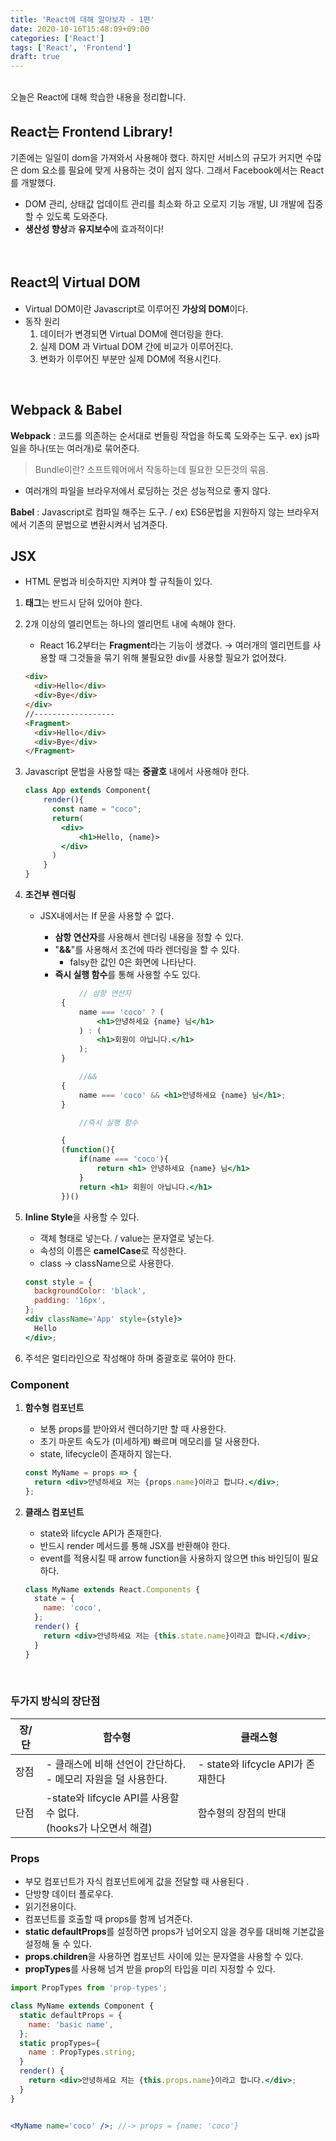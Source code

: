 ```yaml
---
title: 'React에 대해 알아보자 - 1편'
date: 2020-10-16T15:48:09+09:00
categories: ['React']
tags: ['React', 'Frontend']
draft: true
---
```



<br>
오늘은 React에 대해 학습한 내용을 정리합니다.

<!--more-->

## **React는 Frontend Library!**

기존에는 일일이 dom을 가져와서 사용해야 했다. 하지만 서비스의 규모가 커지면 수많은 dom 요소를 필요에 맞게 사용하는 것이 쉽지 않다.
그래서 Facebook에서는 React를 개발했다.

- DOM 관리, 상태값 업데이트 관리를 최소화 하고 오로지 기능 개발, UI 개발에 집중할 수 있도록 도와준다.
- **생산성 향상**과 **유지보수**에 효과적이다!

<br>

## **React의 Virtual DOM**

- Virtual DOM이란 Javascript로 이루어진 **가상의 DOM**이다.
- 동작 원리
  1. 데이터가 변경되면 Virtual DOM에 렌더링을 한다.
  2. 실제 DOM 과 Virtual DOM 간에 비교가 이루어진다.
  3. 변화가 이루어진 부분만 실제 DOM에 적용시킨다.


<br>

## **Webpack & Babel**

**Webpack** : 코드를 의존하는 순서대로 번들링 작업을 하도록 도와주는 도구. ex) js파일을 하나(또는 여러개)로 묶어준다.

> Bundle이란?
> 소프트웨어에서 작동하는데 필요한 모든것의 묶음.

- 여러개의 파일을 브라우저에서 로딩하는 것은 성능적으로 좋지 않다.

**Babel** : Javascript로 컴파일 해주는 도구. / ex) ES6문법을 지원하지 않는 브라우저에서 기존의 문법으로 변환시켜서 넘겨준다.

## **JSX**

- HTML 문법과 비슷하지만 지켜야 할 규칙들이 있다.

1.  **태그**는 반드시 닫혀 있어야 한다.
2.  2개 이상의 엘리먼트는 하나의 엘리먼트 내에 속해야 한다.

    - React 16.2부터는 **Fragment**라는 기능이 생겼다.
      → 여러개의 엘리먼트를 사용할 때 그것들을 묶기 위해 불필요한 div를 사용할 필요가 없어졌다.

    ```html
    <div>
      <div>Hello</div>
      <div>Bye</div>
    </div>
    //------------------
    <Fragment>
      <div>Hello</div>
      <div>Bye</div>
    </Fragment>
    ```

3.  Javascript 문법을 사용할 때는 **중괄호** 내에서 사용해야 한다.

    ```jsx
    class App extends Component{
        render(){
    	  const name = "coco";
    	  return(
    		<div>
    			<h1>Hello, {name}>
    		</div>
    	  )
        }
    }
    ```

4.  **조건부 렌더링**

    - JSX내에서는 If 문을 사용할 수 없다.

      - **삼항 연산자**를 사용해서 렌더링 내용을 정할 수 있다.
      - "**&&**"를 사용해서 조건에 따라 렌더링을 할 수 있다.
        - falsy한 값인 0은 화면에 나타난다.
      - **즉시 실행 함수**를 통해 사용할 수도 있다.

    ```jsx
                // 삼항 연산자
            {
                name === 'coco' ? (
                    <h1>안녕하세요 {name} 님</h1>
                ) : (
                    <h1>회원이 아닙니다.</h1>
                );
            }

                //&&
            {
                name === 'coco' && <h1>안녕하세요 {name} 님</h1>;
            }

                //즉시 실행 함수

            {
            (function(){
                if(name === 'coco'){
                    return <h1> 안녕하세요 {name} 님</h1>
                }
                return <h1> 회원이 아닙니다.</h1>
            })()
    ```

5.  **Inline Style**을 사용할 수 있다.

    - 객체 형태로 넣는다. / value는 문자열로 넣는다.
    - 속성의 이름은 **camelCase**로 작성한다.
    - class → className으로 사용한다.

    ```jsx
    const style = {
      backgroundColor: 'black',
      padding: '16px',
    };
    <div className='App' style={style}>
      Hello
    </div>;
    ```

6.  주석은 멀티라인으로 작성해야 하며 중괄호로 묶어야 한다.

### **Component**

1. **함수형 컴포넌트**

   - 보통 props를 받아와서 렌더하기만 할 때 사용한다.
   - 초기 마운트 속도가 (미세하게) 빠르며 메모리를 덜 사용한다.
   - state, lifecycle이 존재하지 않는다.

   ```jsx
   const MyName = props => {
     return <div>안녕하세요 저는 {props.name}이라고 합니다.</div>;
   };
   ```

2. **클래스 컴포넌트**

   - state와 lifcycle API가 존재한다.
   - 반드시 render 메서드를 통해 JSX를 반환해야 한다.
   - event를 적용시킬 때 arrow function을 사용하지 않으면 this 바인딩이 필요하다.

   ```jsx
   class MyName extends React.Components {
     state = {
       name: 'coco',
     };
     render() {
       return <div>안녕하세요 저는 {this.state.name}이라고 합니다.</div>;
     }
   }
   ```

   <br>

### 두가지 방식의 장단점

| 장/단 | 함수형                                                             | 클래스형                          |
| ----- | ------------------------------------------------------------------ | --------------------------------- |
| 장점  | - 클래스에 비해 선언이 간단하다. <br>- 메모리 자원을 덜 사용한다.  | - state와 lifcycle API가 존재한다 |
| 단점  | -state와 lifcycle API를 사용할 수 없다.<br>(hooks가 나오면서 해결) | 함수형의 장점의 반대              |

### **Props**

- 부모 컴포넌트가 자식 컴포넌트에게 값을 전달할 때 사용된다 .
- 단방향 데이터 플로우다.
- 읽기전용이다.
- 컴포넌트를 호출할 때 props를 함께 넘겨준다.
- **static defaultProps**를 설정하면 props가 넘어오지 않을 경우를 대비해 기본값을 설정해 둘 수 있다.
- **props.children**을 사용하면 컴포넌트 사이에 있는 문자열을 사용할 수 있다.
- **propTypes**를 사용해 넘겨 받을 prop의 타입을 미리 지정할 수 있다.

```jsx
import PropTypes from 'prop-types';

class MyName extends Component {
  static defaultProps = {
    name: 'basic name',
  };
  static propTypes={
    name : PropTypes.string;
  }
  render() {
    return <div>안녕하세요 저는 {this.props.name}이라고 합니다.</div>;
  }
}


<MyName name='coco' />; //-> props = {name: 'coco'}
```
